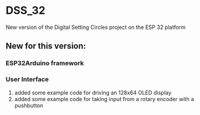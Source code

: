 # DSS_32

New version of the Digital Setting Circles project on the ESP 32 platform

## New for this version:
### ESP32Arduino framework
### User Interface
1. added some example code for driving an 128x64 OLED display
2. added some example code for taking input from a rotary encoder with
   a pushbutton
